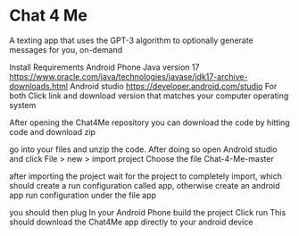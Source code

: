 Chat 4 Me
==========
A texting app that uses the GPT-3 algorithm to optionally generate messages for you, on-demand

Install
	Requirements
Android Phone
Java version 17
	https://www.oracle.com/java/technologies/javase/jdk17-archive-downloads.html
Android studio
	https://developer.android.com/studio
				For both Click link and download version that matches your computer operating system

After opening the Chat4Me repository you can download the code by hitting code and download zip

go into your files and unzip the code. After doing so open Android studio and click File > new > import project
Choose the file Chat-4-Me-master

after importing the project wait for the project to completely import, which should create a run configuration called app, otherwise create an android
app run configuration under the file app

you should then plug In your Android Phone
build the project 
Click run
This should download the Chat4Me app directly to your android device
